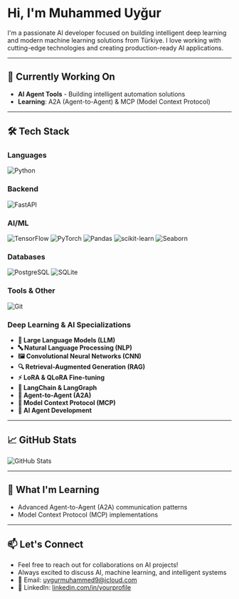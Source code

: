 # Hi, I'm Muhammed Uyğur 

I'm a passionate AI developer focused on building intelligent deep learning and modern machine learning solutions from Türkiye. I love working with cutting-edge technologies and creating production-ready AI applications.

---

## 🔭 Currently Working On
- **AI Agent Tools** - Building intelligent automation solutions
- **Learning**: A2A (Agent-to-Agent) & MCP (Model Context Protocol)

---

## 🛠️ Tech Stack

### **Languages**
![Python](https://img.shields.io/badge/Python-3776AB?style=for-the-badge&logo=python&logoColor=white)

### **Backend**
![FastAPI](https://img.shields.io/badge/FastAPI-009688?style=for-the-badge&logo=fastapi&logoColor=white)

### **AI/ML**
![TensorFlow](https://img.shields.io/badge/TensorFlow-FF6F00?style=for-the-badge&logo=tensorflow&logoColor=white)
![PyTorch](https://img.shields.io/badge/PyTorch-EE4C2C?style=for-the-badge&logo=pytorch&logoColor=white)
![Pandas](https://img.shields.io/badge/Pandas-150458?style=for-the-badge&logo=pandas&logoColor=white)
![scikit-learn](https://img.shields.io/badge/scikit--learn-F7931E?style=for-the-badge&logo=scikit-learn&logoColor=white)
![Seaborn](https://img.shields.io/badge/Seaborn-3776AB?style=for-the-badge&logo=python&logoColor=white)

### **Databases**
![PostgreSQL](https://img.shields.io/badge/PostgreSQL-316192?style=for-the-badge&logo=postgresql&logoColor=white)
![SQLite](https://img.shields.io/badge/SQLite-07405E?style=for-the-badge&logo=sqlite&logoColor=white)

### **Tools & Other**
![Git](https://img.shields.io/badge/Git-F05032?style=for-the-badge&logo=git&logoColor=white)

### **Deep Learning & AI Specializations**
- **🤖 Large Language Models (LLM)**
- **🔤 Natural Language Processing (NLP)**
- **🖼️ Convolutional Neural Networks (CNN)**
- **🔍 Retrieval-Augmented Generation (RAG)**
- **⚡ LoRA & QLoRA Fine-tuning**
- **🦜 LangChain & LangGraph**
- **🤝 Agent-to-Agent (A2A)**
- **🔌 Model Context Protocol (MCP)**
- **🧠 AI Agent Development**

---

## 📈 GitHub Stats

![GitHub Stats](https://github-readme-stats.vercel.app/api?username=aimami-art&show_icons=true&theme=radical)

---

## 🌱 What I'm Learning
- Advanced Agent-to-Agent (A2A) communication patterns
- Model Context Protocol (MCP) implementations

---

## 📫 Let's Connect
- Feel free to reach out for collaborations on AI projects!
- Always excited to discuss AI, machine learning, and intelligent systems
- 📧 Email: uygurmuhammed9@icloud.com  
- 💼 LinkedIn: [linkedin.com/in/yourprofile](https://linkedin.com/in/yourprofile)  

